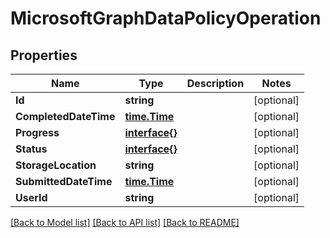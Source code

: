 # MicrosoftGraphDataPolicyOperation

## Properties

Name | Type | Description | Notes
------------ | ------------- | ------------- | -------------
**Id** | **string** |  | [optional] 
**CompletedDateTime** | [**time.Time**](time.Time.md) |  | [optional] 
**Progress** | [**interface{}**](.md) |  | [optional] 
**Status** | [**interface{}**](.md) |  | [optional] 
**StorageLocation** | **string** |  | [optional] 
**SubmittedDateTime** | [**time.Time**](time.Time.md) |  | [optional] 
**UserId** | **string** |  | [optional] 

[[Back to Model list]](../README.md#documentation-for-models) [[Back to API list]](../README.md#documentation-for-api-endpoints) [[Back to README]](../README.md)


